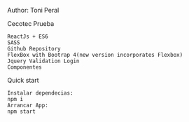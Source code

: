Author: Toni Peral

Cecotec Prueba

    ReactJs + ES6
    SASS
    Github Repository
    FlexBox with Bootrap 4(new version incorporates Flexbox)
    Jquery Validation Login
    Componentes


Quick start

    Instalar dependecias:
    npm i
    Arrancar App:
    npm start
